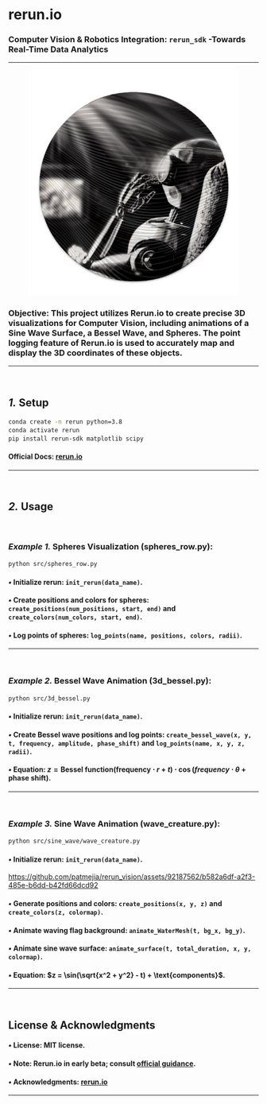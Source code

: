 # rerun.io
### Computer Vision & Robotics Integration: `rerun_sdk` -Towards Real-Time Data Analytics

---
<p align="center">
<img src="media/rerun_vision_robot.png" alt="Alt text" width="423">
</p>

### **Objective**: This project utilizes Rerun.io to create precise 3D visualizations for Computer Vision, including animations of a Sine Wave Surface, a Bessel Wave, and Spheres. The point logging feature of Rerun.io is used to accurately map and display the 3D coordinates of these objects.


---

<br>

## *1.* Setup

```bash
conda create -n rerun python=3.8
conda activate rerun
pip install rerun-sdk matplotlib scipy
```

#### Official Docs: [rerun.io](https://www.rerun.io/docs/getting-started)

---
<br>

## *2.* Usage

<br>

### *Example 1.* Spheres Visualization (spheres_row.py):

```bash
python src/spheres_row.py
```

#### *•* Initialize rerun: `init_rerun(data_name)`.

#### *•* Create positions and colors for spheres: `create_positions(num_positions, start, end)` and `create_colors(num_colors, start, end)`.

#### *•* Log points of spheres: `log_points(name, positions, colors, radii)`.

---
<br>

### *Example 2.* Bessel Wave Animation (3d_bessel.py):
  
```bash
python src/3d_bessel.py
```

#### *•* Initialize rerun: `init_rerun(data_name)`.

#### *•* Create Bessel wave positions and log points: `create_bessel_wave(x, y, t, frequency, amplitude, phase_shift)` and `log_points(name, x, y, z, radii)`.

#### *•* Equation: $z = \text{Bessel function}(\text{frequency} \cdot r + t) \cdot \cos(frequency \cdot \theta + \text{phase shift})$.

---

<br>

### *Example 3.* Sine Wave Animation (wave_creature.py):

```bash
python src/sine_wave/wave_creature.py
```
#### *•* Initialize rerun: `init_rerun(data_name)`.

https://github.com/patmejia/rerun_vision/assets/92187562/b582a6df-a2f3-485e-b6dd-b42fd66dcd92

#### *•* Generate positions and colors: `create_positions(x, y, z)` and `create_colors(z, colormap)`.

#### *•* Animate waving flag background: `animate_WaterMesh(t, bg_x, bg_y)`.

#### *•* Animate sine wave surface: `animate_surface(t, total_duration, x, y, colormap)`.

#### *•* Equation: $z = \sin(\sqrt{x^2 + y^2} - t) + \text{components}$.


---
<br>

## **License & Acknowledgments**
#### *•* **License**: MIT license.
#### *•* **Note**: Rerun.io in early beta; consult [official guidance](https://www.rerun.io/docs/getting-started).
#### *•* **Acknowledgments**: [rerun.io](https://www.rerun.io)
---

